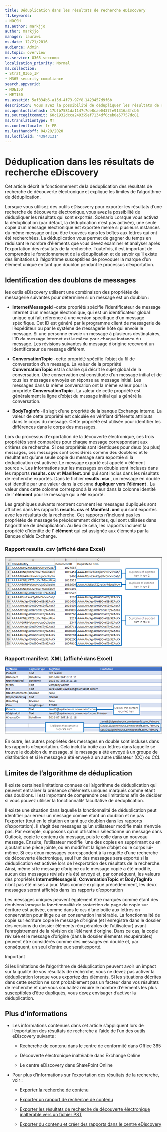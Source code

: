 ```yaml
---
title: Déduplication dans les résultats de recherche eDiscovery
f1.keywords:
- NOCSH
ms.author: markjjo
author: markjjo
manager: laurawi
ms.date: 12/21/2016
audience: Admin
ms.topic: overview
ms.service: O365-seccomp
localization_priority: Normal
ms.collection:
- Strat_O365_IP
- M365-security-compliance
search.appverid:
- MOE150
- MET150
ms.assetid: 5af334b6-a15d-4f73-97f8-1423457d9f6b
description: Vous avez la possibilité de dédupliquer les résultats de recherche de découverte électronique exportés de sorte qu’une seule copie d’un message électronique soit exportée même si plusieurs instances du même message ont pu être trouvées dans des boîtes aux lettres différentes.
ms.openlocfilehash: 17bfb7581da1147c7de8cae0437fe91316a3fcb6
ms.sourcegitcommit: 60c1932dcca249355ef7134df0ceb0e57757dc81
ms.translationtype: MT
ms.contentlocale: fr-FR
ms.lasthandoff: 04/29/2020
ms.locfileid: "43943131"
---
```

# <a name="de-duplication-in-ediscovery-search-results"></a>Déduplication dans les résultats de recherche eDiscovery

Cet article décrit le fonctionnement de la déduplication des résultats de recherche de découverte électronique et explique les limites de l’algorithme de déduplication.
  
Lorsque vous utilisez des outils eDiscovery pour exporter les résultats d’une recherche de découverte électronique, vous avez la possibilité de dédupliquer les résultats qui sont exportés. Scénario Lorsque vous activez la déduplication (par défaut, la déduplication n’est pas activée), une seule copie d’un message électronique est exportée même si plusieurs instances du même message ont pu être trouvées dans les boîtes aux lettres qui ont été recherchées. La déduplication vous permet de gagner du temps en réduisant le nombre d’éléments que vous devez examiner et analyser après l’exportation des résultats de la recherche. Toutefois, il est important de comprendre le fonctionnement de la déduplication et de savoir qu’il existe des limitations à l’algorithme susceptibles de provoquer la marque d’un élément unique en tant que doublon pendant le processus d’exportation.
  
## <a name="how-duplicate-messages-are-identified"></a>Identification des doublons de messages

les outils eDiscovery utilisent une combinaison des propriétés de messagerie suivantes pour déterminer si un message est un doublon :
  
- **InternetMessageId** -cette propriété spécifie l’identificateur de message Internet d’un message électronique, qui est un identificateur global unique qui fait référence à une version spécifique d’un message spécifique. Cet ID est généré par le programme client de messagerie de l’expéditeur ou par le système de messagerie hôte qui envoie le message. Si une personne envoie un message à plusieurs destinataires, l’ID de message Internet est le même pour chaque instance du message. Les révisions suivantes du message d’origine recevront un identificateur de message différent. 

- **ConversationTopic** -cette propriété spécifie l’objet du fil de conversation d’un message. La valeur de la propriété **ConversationTopic** est la chaîne qui décrit le sujet global de la conversation. Une conservation est constituée d’un message initial et de tous les messages envoyés en réponse au message initial. Les messages dans la même conversation ont la même valeur pour la propriété **ConversationTopic** . La valeur de cette propriété est généralement la ligne d’objet du message initial qui a généré la conversation. 

- **BodyTagInfo** -il s’agit d’une propriété de la banque Exchange interne. La valeur de cette propriété est calculée en vérifiant différents attributs dans le corps du message. Cette propriété est utilisée pour identifier les différences dans le corps des messages. 

Lors du processus d’exportation de la découverte électronique, ces trois propriétés sont comparées pour chaque message correspondant aux critères de recherche. Si ces propriétés sont identiques pour deux (ou plus) messages, ces messages sont considérés comme des doublons et le résultat est qu’une seule copie du message sera exportée si la déduplication est activée. Le message exporté est appelé « élément source ». Les informations sur les messages en double sont incluses dans les rapports **results. csv** et **Manifest. xml** qui sont inclus dans les résultats de recherche exportés. Dans le fichier **results. csv** , un message en double est identifié par une valeur dans la colonne **dupliquer vers l’élément** . La valeur dans cette colonne correspond à la valeur dans la colonne identité de l' **élément** pour le message qui a été exporté. 
  
Les graphiques suivants montrent comment les messages dupliqués sont affichés dans les rapports **results. csv** et **Manifest. xml** qui sont exportés avec les résultats de la recherche. Ces rapports n’incluent pas les propriétés de messagerie précédemment décrites, qui sont utilisées dans l’algorithme de déduplication. Au lieu de cela, les rapports incluent la propriété d’identité de l' **élément** qui est assignée aux éléments par la Banque d’aide Exchange. 
  
 ### <a name="resultscsv-report-viewed-in-excel"></a>Rapport results. csv (affiché dans Excel)
  
![Affichage des informations sur les éléments en double dans le rapport results. csv](../media/e3d64004-3b91-4cba-b6f3-934b46cbdcdb.png)
  
 ### <a name="manifestxml-report-viewed-in-excel"></a>Rapport manifest. XML (affiché dans Excel)
  
![Affichage des informations sur les éléments en double dans le rapport manifest. Xml](../media/69aa4786-9883-46ff-bcae-b35e0daf4a6d.png)
  
En outre, les autres propriétés des messages en double sont incluses dans les rapports d’exportation. Cela inclut la boîte aux lettres dans laquelle se trouve le doublon du message, si le message a été envoyé à un groupe de distribution et si le message a été envoyé à un autre utilisateur (CC) ou CCI.
  
## <a name="limitations-of-the-de-duplication-algorithm"></a>Limites de l’algorithme de déduplication

Il existe certaines limitations connues de l’algorithme de déduplication qui peuvent entraîner la présence d’éléments uniques marqués comme étant des doublons. Il est important de comprendre ces limitations afin de décider si vous pouvez utiliser la fonctionnalité facultative de déduplication.
  
Il existe une situation dans laquelle la fonctionnalité de déduplication peut identifier par erreur un message comme étant un doublon et ne pas l’exporter (tout en le citation en tant que doublon dans les rapports d’exportation). Il s’agit des messages qu’un utilisateur modifie mais n’envoie pas. Par exemple, supposons qu’un utilisateur sélectionne un message dans Outlook, copie le contenu du message, puis le colle dans un nouveau message. Ensuite, l’utilisateur modifie l’une des copies en supprimant ou en ajoutant une pièce jointe, ou en modifiant la ligne d’objet ou le corps lui-même. Si ces deux messages correspondent à la requête d’une recherche de découverte électronique, seul l’un des messages sera exporté si la déduplication est activée lors de l’exportation des résultats de la recherche. Ainsi, même si le message d’origine ou le message copié a été modifié, aucun des messages révisés n’a été envoyé et, par conséquent, les valeurs des propriétés **InternetMessageId**, **ConversationTopic** et **BodyTagInfo** n’ont pas été mises à jour. Mais comme expliqué précédemment, les deux messages seront affichés dans les rapports d’exportation 
  
Les messages uniques peuvent également être marqués comme étant des doublons lorsque la fonctionnalité de protection de page de copie sur écriture est activée, comme dans le cas d’une boîte aux lettres en conservation pour litige ou en conservation inaltérable. La fonctionnalité de copie sur écriture copie le message d’origine (et l’enregistre dans le dossier des versions du dossier éléments récupérables de l’utilisateur) avant l’enregistrement de la révision de l’élément d’origine. Dans ce cas, la copie révisée et le message d’origine (dans le dossier éléments récupérables) peuvent être considérés comme des messages en double et, par conséquent, un seul d’entre eux serait exporté.
  
> [!IMPORTANT]
> Si les limitations de l’algorithme de déduplication peuvent avoir un impact sur la qualité de vos résultats de recherche, vous ne devez pas activer la déduplication lorsque vous exportez des éléments. Si les situations décrites dans cette section ne sont probablement pas un facteur dans vos résultats de recherche et que vous souhaitez réduire le nombre d’éléments les plus susceptibles d’être dupliqués, vous devez envisager d’activer la déduplication. 
  
## <a name="more-information"></a>Plus d’informations

- Les informations contenues dans cet article s’appliquent lors de l’exportation des résultats de recherche à l’aide de l’un des outils eDiscovery suivants :

  - Recherche de contenu dans le centre de conformité dans Office 365

  - Découverte électronique inaltérable dans Exchange Online

  - Le centre eDiscovery dans SharePoint Online

- Pour plus d’informations sur l’exportation des résultats de la recherche, voir :

  - [Exporter la recherche de contenu](export-search-results.md)

  - [Exporter un rapport de recherche de contenu](export-a-content-search-report.md)

  - [Exporter les résultats de recherche de découverte électronique inaltérable vers un fichier PST](https://go.microsoft.com/fwlink/p/?linkid=832671)

  - [Exporter du contenu et créer des rapports dans le centre eDiscovery](https://support.office.com/article/7b2ea190-5f9b-4876-86e5-4440354c381a)
